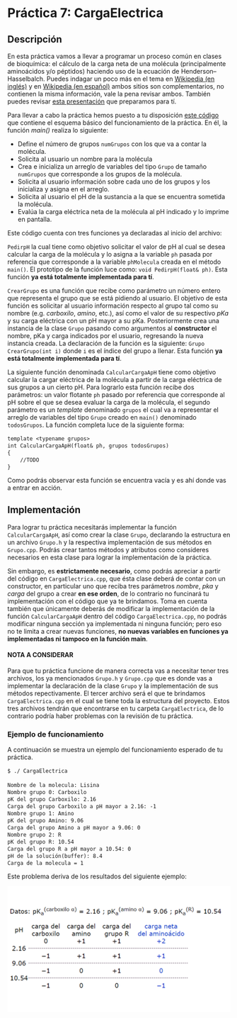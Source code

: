 # Práctica 7: CargaElectrica

## Descripción

En esta práctica vamos a llevar a programar un proceso común en clases de bioquímica: el cálculo de la carga neta de una molécula (principalmente aminoácidos y/o péptidos) haciendo uso de la ecuación de Henderson–Hasselbalch. Puedes indagar un poco más en el tema en [Wikipedia (en inglés)](https://en.wikipedia.org/wiki/Henderson%E2%80%93Hasselbalch_equation) y en [Wikipedia (en español)](https://es.wikipedia.org/wiki/Ecuaci%C3%B3n_de_Henderson-Hasselbalch) ambos sitios son complementarios, no contienen la misma información, vale la pena revisar ambos. También puedes revisar [esta presentación](CargaElectricaPresentacion.pdf) que preparamos para tí.

Para llevar a cabo la práctica hemos puesto a tu disposición [este código](CargaElectrica.cpp) que contiene el esquema básico del funcionamiento de la práctica. En él, la función _main()_ realiza lo siguiente:
* Define el número de grupos `numGrupos` con los que va a contar la molécula.
* Solicita al usuario un nombre para la molécula
* Crea e inicializa un arreglo de variables del tipo `Grupo` de tamaño `numGrupos` que corresponde a los grupos de la molécula.
* Solicita al usuario información sobre cada uno de los grupos y los inicializa y asigna en el arreglo.
* Solicita al usuario el pH de la sustancia a la que se encuentra sometida la molécula.
* Evalúa la carga eléctrica neta de la molécula al pH indicado y lo imprime en pantalla.

Este código cuenta con tres funciones ya declaradas al inicio del archivo:

`PedirpH` la cual tiene como objetivo solicitar el valor de pH al cual se desea calcular la carga de la molécula y lo asigna a la variable `ph` pasada por referencia que corresponde a la variable `phMolecula` creada en el método `main()`. El prototipo de la función luce como: `void PedirpH(float& ph)`. Esta función **ya está totalmente implementada para tí**.

`CrearGrupo` es una función que recibe como parámetro un número entero que representa el grupo que se está pidiendo al usuario. El objetivo de esta función es solicitar al usuario información respecto al grupo tal como su nombre (e.g. _carboxilo_, _amino_, etc.), así como el valor de su respectivo _pKa_ y su carga eléctrica con un pH mayor a su pKa. Posteriormente crea una instancia de la clase `Grupo` pasando como argumentos al **constructor** el nombre, pKa y carga indicados por el usuario, regresando la nueva instancia creada. La declaración de la función es la siguiente: `Grupo CrearGrupo(int i)` donde `i` es el índice del grupo a llenar. Esta función **ya está totalmente implementada para tí**.

La siguiente función denominada `CalcularCargaApH` tiene como objetivo calcular la cargar eléctrica de la molécula a partir de la carga eléctrica de sus grupos a un cierto pH. Para lograrlo esta función recibe dos parámetros: un valor flotante `ph` pasado por referencia que corresponde al pH sobre el que se desea evaluar la carga de la molécula, el segundo parámetro es un _template_ denominado `grupos` el cual va a representar el arreglo de variables del tipo `Grupo` creado en `main()` denominado `todosGrupos`. La función completa luce de la siguiente forma:

```
template <typename grupos>
int CalcularCargaApH(float& ph, grupos todosGrupos)
{
    //TODO
}
```

Como podrás observar esta función	se encuentra vacía y es ahí donde vas a entrar en acción.

## Implementación

Para lograr tu práctica necesitarás implementar la función `CalcularCargaApH`, así como crear la clase `Grupo`, declarando la estructura en un archivo `Grupo.h` y la respectiva implementación de sus métodos en `Grupo.cpp`. Podrás crear tantos métodos y atributos como consideres necesarios en esta clase para lograr la implementación de la práctica.

Sin embargo, es **estrictamente necesario**, como podrás apreciar a partir del código en `CargaElectrica.cpp`, que ésta clase deberá de contar con un constructor, en particular uno que reciba tres parámetros _nombre_, _pka_ y _carga_ del grupo a crear **en ese orden**, de lo contrario no funcinará tu implementación con el código que ya te brindamos. Toma en cuenta también que únicamente deberás de modificar la implementación de la función `CalcularCargaApH` dentro del código `CargaElectrica.cpp`, no podrás modificar ninguna sección ya implementada ni ninguna función; pero eso no te limita a crear nuevas funciones, **no nuevas variables en funciones ya implementadas ni tampoco en la función main**.

#### NOTA A CONSIDERAR
Para que tu práctica funcione de manera correcta vas a necesitar tener tres archivos, los ya mencionados `Grupo.h` y `Grupo.cpp` que es donde vas a implementar la declaración de la clase `Grupo` y la implementación de sus métodos repectivamente. El tercer archivo será el que te brindamos `CargaElectrica.cpp` en el cual se tiene toda la estructura del proyecto. Estos tres archivos tendrán que encontrarse en tu carpeta `CargaElectrica`, de lo contrario podría haber problemas con la revisión de tu práctica.

### Ejemplo de funcionamiento
A continuación se muestra un ejemplo del funcionamiento esperado de tu práctica.

```
$ ./ CargaElectrica

Nombre de la molecula: Lisina
Nombre grupo 0: Carboxilo
pK del grupo Carboxilo: 2.16
Carga del grupo Carboxilo a pH mayor a 2.16: -1
Nombre grupo 1: Amino
pK del grupo Amino: 9.06
Carga del grupo Amino a pH mayor a 9.06: 0
Nombre grupo 2: R
pK del grupo R: 10.54
Carga del grupo R a pH mayor a 10.54: 0
pH de la solución(buffer): 8.4
Carga de la molecula = 1

```

Este problema deriva de los resultados del siguiente ejemplo:

![Ejemplo Carga Lisina](CargaLisina.png)
